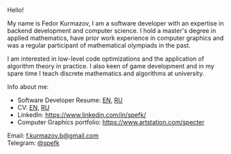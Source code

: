 Hello!

My name is Fedor Kurmazov, I am a software developer with an expertise in backend development and computer science. I hold a master's degree in applied mathematics, have prior work experience in computer graphics and was a regular participant of mathematical olympiads in the past.

I am interested in low-level code optimizations and the application of algorithm theory in practice. I also keen of game development and in my spare time I teach discrete mathematics and algorithms at university.

Info about me:
- Software Developer Resume: [EN](https://docs.google.com/document/d/1jTKbII8Z8JvA9LL3nZ9DY9yWXMiLv0pPbOu1TVa0zwU/edit?usp=sharing), [RU](https://docs.google.com/document/d/1_yyY-KNpKpYeuDe9xGdgbplejmLixBAn66gkEZ3gDfE/edit?usp=sharing)
- CV: [EN](https://docs.google.com/document/d/1RwoWsnXY1rkEY8QBi22mLDDS2p0t76XXSICJ-yfTBms/edit?usp=sharing), [RU](https://docs.google.com/document/d/1m1qpVePwURXSTXMxS8CZnVzwigd28mwwXEVrPJFkeCE/edit?usp=sharing)
- LinkedIn: https://www.linkedin.com/in/spefk/
- Computer Graphics portfolio: https://www.artstation.com/specter

Email: f.kurmazov.b@gmail.com  
Telegram: [@spefk](https://t.me/spefk)
